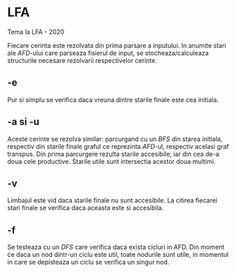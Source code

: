 # LFA
Tema la LFA - 2020

Fiecare cerinta este rezolvata din prima parsare a inputului. In anumite stari
ale *AFD*-ului care parseaza fisierul de input, se stocheaza/calculeaza
structurile necesare rezolvarii respectivelor cerinte.

## -e
Pur si simplu se verifica daca vreuna dintre starile finale este cea initiala.

## -a si -u
Aceste cerinte se rezolva similar: parcurgand cu un *BFS* din starea initiala,
respectiv din starile finale graful ce reprezinta *AFD*-ul, respectiv acelasi graf
transpus. Din prima parcurgere rezulta starile accesibile, iar din cea de-a doua
cele productive. Starile utile sunt intersectia acestor doua multimi.

## -v
Limbajul este vid daca starile finale nu sunt accesibile. La citirea fiecarei
stari finale se verifica daca aceasta este si accesibila.

## -f
Se testeaza cu un *DFS* care verifica daca exista cicluri in AFD. Din moment ce
daca un nod dintr-un ciclu este util, toate nodurile sunt utile, in momentul in
care se depisteaza un ciclu se verifica un singur nod.